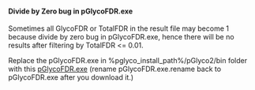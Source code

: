 #### Divide by Zero bug in pGlycoFDR.exe ####

Sometimes all GlycoFDR or TotalFDR in the result file may become 1 because divide by zero bug in pGlycoFDR.exe, hence there will be no results after filtering by TotalFDR <= 0.01.

Replace the pGlycoFDR.exe in %pglyco_install_path%/pGlyco2/bin folder with this [pGlycoFDR.exe](https://github.com/pFindStudio/pGlyco2/blob/master/bug_fix_list/fixed_file_2018/bug-20180128-DivZero/pGlycoFDR.exe.rename) (rename pGlycoFDR.exe.rename back to pGlycoFDR.exe after you download it.)
